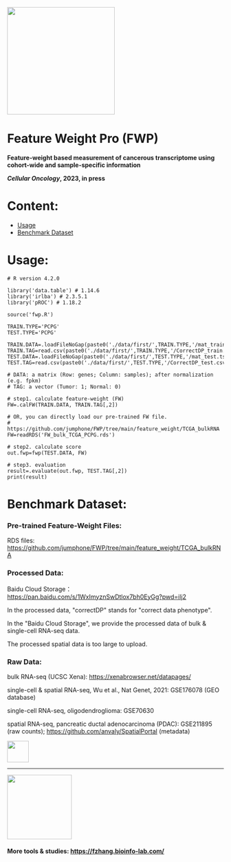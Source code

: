 
<img src="https://fzhang.bioinfo-lab.com/img/tools/logo_fwp.png" height="250">

# Feature Weight Pro (FWP)

**Feature-weight based measurement of cancerous transcriptome using cohort-wide and sample-specific information**

***Cellular Oncology*, 2023, in press**

# Content:

* [Usage](#usage)
* [Benchmark Dataset](#benchmark-dataset)

# Usage:

    # R version 4.2.0
    
    library('data.table') # 1.14.6
    library('irlba') # 2.3.5.1
    library('pROC') # 1.18.2
    
    source('fwp.R')
    
    TRAIN.TYPE='PCPG'
    TEST.TYPE='PCPG'
    
    TRAIN.DATA=.loadFileNoGap(paste0('./data/first/',TRAIN.TYPE,'/mat_train.tsv'))
    TRAIN.TAG=read.csv(paste0('./data/first/',TRAIN.TYPE,'/CorrectDP_train.csv'),header=F)
    TEST.DATA=.loadFileNoGap(paste0('./data/first/',TEST.TYPE,'/mat_test.tsv'))
    TEST.TAG=read.csv(paste0('./data/first/',TEST.TYPE,'/CorrectDP_test.csv'),header=F)
    
    # DATA: a matrix (Row: genes; Column: samples); after normalization (e.g. fpkm)
    # TAG: a vector (Tumor: 1; Normal: 0)
    
    # step1. calculate feature-weight (FW)
    FW=.calFW(TRAIN.DATA, TRAIN.TAG[,2])
    
    # OR, you can directly load our pre-trained FW file. 
    # https://github.com/jumphone/FWP/tree/main/feature_weight/TCGA_bulkRNA
    FW=readRDS('FW_bulk_TCGA_PCPG.rds') 
    
    # step2. calculate score
    out.fwp=fwp(TEST.DATA, FW)
    
    # step3. evaluation
    result=.evaluate(out.fwp, TEST.TAG[,2])   
    print(result)

# Benchmark Dataset:

### Pre-trained Feature-Weight Files:

RDS files: https://github.com/jumphone/FWP/tree/main/feature_weight/TCGA_bulkRNA

### Processed Data:

Baidu Cloud Storage：https://pan.baidu.com/s/1WxImyznSwDtlox7bh0EyGg?pwd=ilj2 

In the processed data, "correctDP" stands for "correct data phenotype".

In the "Baidu Cloud Storage", we provide the processed data of bulk & single-cell RNA-seq data.

The processed spatial data is too large to upload. 

### Raw Data: 

bulk RNA-seq (UCSC Xena): https://xenabrowser.net/datapages/

single-cell & spatial RNA-seq, Wu et al., Nat Genet, 2021: GSE176078 (GEO database)

single-cell RNA-seq, oligodendroglioma: GSE70630  

spatial RNA-seq, pancreatic ductal adenocarcinoma (PDAC): GSE211895 (raw counts); https://github.com/anvaly/SpatialPortal (metadata)

<img src="https://fzhang.bioinfo-lab.com/img/white.png" height="50">

-------------------------------------------------------------------------------------------------------------------

<img src="https://fzhang.bioinfo-lab.com/img/panda_happy_logo.png" height='150'>

#### More tools & studies: https://fzhang.bioinfo-lab.com/
